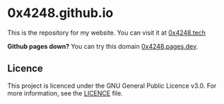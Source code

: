 # 0x4248.github.io

This is the repository for my website. You can visit it at [0x4248.tech](https://0x4248.tech)

**Github pages down?**
You can try this domain [0x4248.pages.dev](https://0x4248.pages.dev).

## Licence

This project is licenced under the GNU General Public Licence v3.0. For more information, see the [LICENCE](LICENCE) file.
